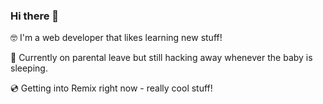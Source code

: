 ### Hi there 👋

🤓 I'm a web developer that likes learning new stuff!

👶 Currently on parental leave but still hacking away whenever the baby is sleeping. 

💿 Getting into Remix right now - really cool stuff!
